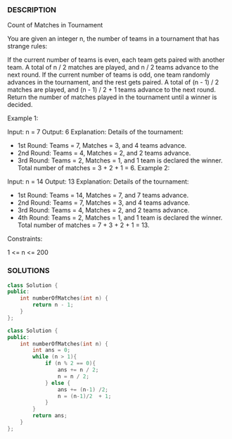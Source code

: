 ### DESCRIPTION

Count of Matches in Tournament

You are given an integer n, the number of teams in a tournament that has strange rules:

If the current number of teams is even, each team gets paired with another team. A total of n / 2 matches are played, and n / 2 teams advance to the next round.
If the current number of teams is odd, one team randomly advances in the tournament, and the rest gets paired. A total of (n - 1) / 2 matches are played, and (n - 1) / 2 + 1 teams advance to the next round.
Return the number of matches played in the tournament until a winner is decided.

 

Example 1:

Input: n = 7
Output: 6
Explanation: Details of the tournament: 
- 1st Round: Teams = 7, Matches = 3, and 4 teams advance.
- 2nd Round: Teams = 4, Matches = 2, and 2 teams advance.
- 3rd Round: Teams = 2, Matches = 1, and 1 team is declared the winner.
Total number of matches = 3 + 2 + 1 = 6.
Example 2:

Input: n = 14
Output: 13
Explanation: Details of the tournament:
- 1st Round: Teams = 14, Matches = 7, and 7 teams advance.
- 2nd Round: Teams = 7, Matches = 3, and 4 teams advance.
- 3rd Round: Teams = 4, Matches = 2, and 2 teams advance.
- 4th Round: Teams = 2, Matches = 1, and 1 team is declared the winner.
Total number of matches = 7 + 3 + 2 + 1 = 13.
 

Constraints:

1 <= n <= 200




### SOLUTIONS

```c++
class Solution {
public:
    int numberOfMatches(int n) {
        return n - 1;
    }
};
```

```c++
class Solution {
public:
    int numberOfMatches(int n) {
        int ans = 0;
        while (n > 1){
            if (n % 2 == 0){
                ans += n / 2;
                n = n / 2;
            } else {
                ans += (n-1) /2;
                n = (n-1)/2  + 1;
            }
        }
        return ans;
    }
};
```